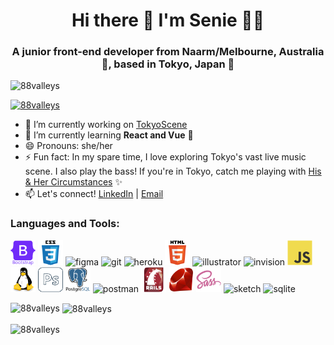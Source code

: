 <!--## Hi there 👋 I'm Senie!

### 🇦🇺 _Naarm_/Melbourne raised, 🇯🇵 Tokyo based
I'm a junior full-stack web developer in 📍 Tokyo, Japan 
- 🌱 I’m currently learning Vue.js 💪
- 😄 Pronouns: she/her
- ⚡ Fun fact: I love playing the bass and am in a band, [His & Her Circumstances](https://www.instagram.com/karekano_circumstances/) ✨
- 📫 Let's connect! [LinkedIn](https://www.linkedin.com/in/senie-calalang-3b109422a/) | [Email](mailto:senie.c88@gmail.com)

[![Top Langs](https://github-readme-stats.vercel.app/api/top-langs/?username=88valleys)](https://github.com/88valleys/github-readme-stats)


**88valleys/88valleys** is a ✨ _special_ ✨ repository because its `README.md` (this file) appears on your GitHub profile.

Here are some ideas to get you started:

- 🔭 I’m currently working on ...
- 🌱 I’m currently learning ...
- 👯 I’m looking to collaborate on ...
- 🤔 I’m looking for help with ...
- 💬 Ask me about ...
- 📫 How to reach me: ...
- 😄 Pronouns: ...
- ⚡ Fun fact: ...
-->

<h1 align="center">Hi there 👋 I'm Senie 🌸✨</h1>
<h3 align="center">A junior front-end developer from Naarm/Melbourne, Australia 🦘, based in Tokyo, Japan 📍</h3>

<p align="left"> <img src="https://komarev.com/ghpvc/?username=88valleys&label=Profile%20views&color=0e75b6&style=flat" alt="88valleys" /> </p>

<p align="left"> <a href="https://github.com/ryo-ma/github-profile-trophy"><img src="https://github-profile-trophy.vercel.app/?username=88valleys" alt="88valleys" /></a> </p>

- 🔭 I’m currently working on [TokyoScene](https://github.com/88valleys/TokyoScene)
- 🌱 I’m currently learning **React and Vue** 💪
- 😄 Pronouns: she/her
- ⚡ Fun fact: In my spare time, I love exploring Tokyo's vast live music scene. I also play the bass! If you're in Tokyo, catch me playing with [His & Her Circumstances](https://www.instagram.com/karekano_circumstances/) ✨
- 📫 Let's connect! [LinkedIn](https://www.linkedin.com/in/senie-calalang-3b109422a/) | [Email](mailto:senie.c88@gmail.com)

<!--
<h3 align="left">Connect with me:</h3>
<p align="left">
<a href="https://linkedin.com/in/senie-calalang" target="blank"><img align="center" src="https://raw.githubusercontent.com/rahuldkjain/github-profile-readme-generator/master/src/images/icons/Social/linked-in-alt.svg" alt="senie-calalang" height="30" width="40" /></a>
<a href="https://www.leetcode.com/88valleys" target="blank"><img align="center" src="https://raw.githubusercontent.com/rahuldkjain/github-profile-readme-generator/master/src/images/icons/Social/leet-code.svg" alt="88valleys" height="30" width="40" /></a>
</p>
-->

<h3 align="left">Languages and Tools:</h3>
<p align="left">
    <a href="https://getbootstrap.com" target="_blank" rel="noreferrer" style="text-decoration: none;">
        <img src="https://raw.githubusercontent.com/devicons/devicon/master/icons/bootstrap/bootstrap-plain-wordmark.svg" alt="bootstrap" width="40" height="40"/>
    </a>
    <a href="https://www.w3schools.com/css/" target="_blank" rel="noreferrer" style="text-decoration: none;">
        <img src="https://raw.githubusercontent.com/devicons/devicon/master/icons/css3/css3-original-wordmark.svg" alt="css3" width="40" height="40"/>
    </a>
    <a href="https://www.figma.com/" target="_blank" rel="noreferrer" style="text-decoration: none;">
        <img src="https://www.vectorlogo.zone/logos/figma/figma-icon.svg" alt="figma" width="40" height="40"/>
    </a>
    <a href="https://git-scm.com/" target="_blank" rel="noreferrer" style="text-decoration: none;">
        <img src="https://www.vectorlogo.zone/logos/git-scm/git-scm-icon.svg" alt="git" width="40" height="40"/>
    </a>
    <a href="https://heroku.com" target="_blank" rel="noreferrer" style="text-decoration: none;">
        <img src="https://www.vectorlogo.zone/logos/heroku/heroku-icon.svg" alt="heroku" width="40" height="40"/>
    </a>
    <a href="https://www.w3.org/html/" target="_blank" rel="noreferrer" style="text-decoration: none;">
        <img src="https://raw.githubusercontent.com/devicons/devicon/master/icons/html5/html5-original-wordmark.svg" alt="html5" width="40" height="40"/>
    </a>
    <a href="https://www.adobe.com/in/products/illustrator.html" target="_blank" rel="noreferrer" style="text-decoration: none;">
        <img src="https://www.vectorlogo.zone/logos/adobe_illustrator/adobe_illustrator-icon.svg" alt="illustrator" width="40" height="40"/>
    </a>
    <a href="https://www.invisionapp.com/" target="_blank" rel="noreferrer" style="text-decoration: none;">
        <img src="https://www.vectorlogo.zone/logos/invisionapp/invisionapp-icon.svg" alt="invision" width="40" height="40"/>
    </a>
    <a href="https://developer.mozilla.org/en-US/docs/Web/JavaScript" target="_blank" rel="noreferrer" style="text-decoration: none;">
        <img src="https://raw.githubusercontent.com/devicons/devicon/master/icons/javascript/javascript-original.svg" alt="javascript" width="40" height="40"/>
    </a>
    <a href="https://www.linux.org/" target="_blank" rel="noreferrer" style="text-decoration: none;">
        <img src="https://raw.githubusercontent.com/devicons/devicon/master/icons/linux/linux-original.svg" alt="linux" width="40" height="40"/>
    </a>
    <a href="https://www.photoshop.com/en" target="_blank" rel="noreferrer" style="text-decoration: none;">
        <img src="https://raw.githubusercontent.com/devicons/devicon/master/icons/photoshop/photoshop-line.svg" alt="photoshop" width="40" height="40"/>
    </a>
    <a href="https://www.postgresql.org" target="_blank" rel="noreferrer" style="text-decoration: none;">
        <img src="https://raw.githubusercontent.com/devicons/devicon/master/icons/postgresql/postgresql-original-wordmark.svg" alt="postgresql" width="40" height="40"/>
    </a>
    <a href="https://postman.com" target="_blank" rel="noreferrer" style="text-decoration: none;">
        <img src="https://www.vectorlogo.zone/logos/getpostman/getpostman-icon.svg" alt="postman" width="40" height="40"/>
    </a>
    <a href="https://rubyonrails.org" target="_blank" rel="noreferrer" style="text-decoration: none;">
        <img src="https://raw.githubusercontent.com/devicons/devicon/master/icons/rails/rails-original-wordmark.svg" alt="rails" width="40" height="40"/>
    </a>
    <a href="https://www.ruby-lang.org/en/" target="_blank" rel="noreferrer" style="text-decoration: none;">
        <img src="https://raw.githubusercontent.com/devicons/devicon/master/icons/ruby/ruby-original.svg" alt="ruby" width="40" height="40"/>
    </a>
    <a href="https://sass-lang.com" target="_blank" rel="noreferrer" style="text-decoration: none;">
        <img src="https://raw.githubusercontent.com/devicons/devicon/master/icons/sass/sass-original.svg" alt="sass" width="40" height="40"/>
    </a>
    <a href="https://www.sketch.com/" target="_blank" rel="noreferrer" style="text-decoration: none;">
        <img src="https://www.vectorlogo.zone/logos/sketchapp/sketchapp-icon.svg" alt="sketch" width="40" height="40"/>
    </a>
    <a href="https://www.sqlite.org/" target="_blank" rel="noreferrer" style="text-decoration: none;">
        <img src="https://www.vectorlogo.zone/logos/sqlite/sqlite-icon.svg" alt="sqlite" width="40" height="40"/>
    </a>
</p>



<p><img align="left" src="https://github-readme-stats.vercel.app/api/top-langs?username=88valleys&show_icons=true&locale=en&layout=compact" alt="88valleys" /></p>

<p>&nbsp;<img align="center" src="https://github-readme-stats.vercel.app/api?username=88valleys&show_icons=true&locale=en" alt="88valleys" /></p>

<p><img align="center" src="https://github-readme-streak-stats.herokuapp.com/?user=88valleys&" alt="88valleys" /></p>

